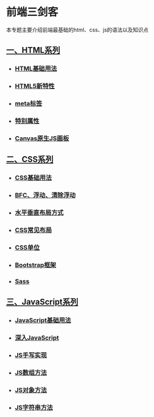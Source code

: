 # 前端三剑客

本专题主要介绍前端最基础的html、css、js的语法以及知识点

## [一、HTML系列](../../html/)

- ### [HTML基础用法](../../html/HTML.html)

- ### [HTML5新特性](../../html/HTML5.html)

- ### [meta标签](../../html/meta.html)

- ### [特别属性](../../html/special.html)

- ### [Canvas原生JS画板](../../html/Canvas.html)

## [二、CSS系列](../../css/)

- ### [CSS基础用法](../../css/CSS.html)

- ### [BFC、浮动、清除浮动](../../css/BFC.html)

- ### [水平垂直布局方式](../../css/horizontal-vertical.html)

- ### [CSS常见布局](../../css/Layout.html)

- ### [CSS单位](../../css/Unit.html)

- ### [Bootstrap框架](../../css/Bootstrap.html)

- ### [Sass](../../css/Sass.html)

## [三、JavaScript系列](../../js/)

- ### [JavaScript基础用法](../../js/JavaScript.html)

- ### [深入JavaScript](../../js/JS-Depth.html)

- ### [JS手写实现](../../js/writing.html)

- ### [JS数组方法](../../js/JS-Array.html)

- ### [JS对象方法](../../js/JS-Object.html)

- ### [JS字符串方法](../../js/JS-String.html)